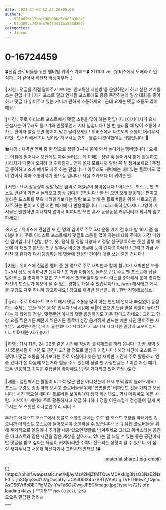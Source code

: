 ```yaml
---
date: 2021-11-03 12:27:20+09:00
authors:
  - 921b69bc17bbac38b08bc5c885b3b0c8
  - 5fb309bc7489a576484431ba8338807e
categories:
  - Jiheon
---
```


# 0-16724459

<div class="post-container" markdown="1">
<div class="content-container md-sidebar__scrollwrap" markdown="1">

🍀신입 플로버들을 위한 멤버별 위버스 가이드🍀 211103.ver (위버스에서 도배라고 인식하는거 같아서 확인차 막냉이부터..)<br><br>🤍지헌 : 댓글을 직접 달아주기 보다는 '안고독한 지헌방'을 운영하면서 하고 싶은 얘기를 쓰는 편입니다 ! 자기 포스트 말고 언니들 포스트에도 종종 등장하는데 일상 대화를 좋아하고 댓글 다 읽어주고 있는 거니까 편하게 소통하세요 ! 근데 요새는 댓글 소통도 많이 해요 !<br><br>🐥나경 : 주로 아티스트 포스트에서 댓글 소통을 많이 하는 편입니다 ! 아시다시피 요새 관심사는 아무래도 물고기와 인플루언서 지니 님입니다 ! 한 번 놀러올 때 많이 소통하고 가는 편이라 알림 오면 놓치지 말고 달려오세요 ! 위버스에서 나꼬와의 소통이 어려우시다면.. 인스타에서 지니 님이랑 해보시는 것도.. 물론 나경이한테는 비밀입니다 !🤫<br><br>🐿채영 : 새벽반 멤버 중 한 명으로 정말 3~4시 쯤에 와서 놀다가는 멤버입니다 ! 요새는 아침에 일어나서 오전에도 자주 놀러오는데 이때는 정말 훅 들어와서 짧게 활동하고 사라지기 때문에 오히려 더 귀하달까.. 언제 올지 모르니까 알람 꼭 잘 챙겨보새요 ! 주접 글 좋아하고 조카 얘기도 자주 하는 편입니다 ! 아무래도 새벽에는 깨어있는 플로버도 많이 없어서 아마 소통하시기 좋으실 겁니다 ! 사실 조카보다 더 귀여운 편..<br><br>🐼서연 : 요새 활동량이 정말 많은 멤버로 매일같이 찾아옵니다 ! 아티스트 포스트, 팬 포스트 번갈아 가면서 놀러오고 항상 귀여운 편입니다 ! 한 번 오면 오래 활동하는 편이고 올라온 포스트를 쭈욱 내려읽기보다는 알람 보고 늦게 온 플로버들을 위해 새로고침을 자주 하는 편이고 이런 저런 얘기에 다 반응해줍니다 ! 그리고 특히 강아지나 고양이 게시물은 웬만하면 지나치지 않아서 떠여니만 오면 흡사 동물농장 커뮤니티가 되니까 참고하세요 !<br><br>☀️지선 : 위버스에 진심인 또 한 명의 멤버로 주로 5시 운동 가기 전 후나 밤 10시 쯤 놀러옵니다 ! 주로 아티스트 포스트에서 댓글로 소통을 많이 하는데 대화 주제가 가장 다양한 멤버입니다 ! 신발, 향수, 옷, 음식 등 정말 다양하고 정말 친구랑 톡하는 듯한 말투 때문에 더 재밌고 본인도 친구 말투랑 비슷한 댓글에 눈이 간다고 하네요 ! 그리고 가끔 사라진 것 같다가 다시 등장하는데 댓글에 진심인 편이라 댓글 쓰는 중인 겁니다 !<br><br>🐰지원 : 위버스에 진심인 멤버 중 한 명으로 주로 새벽반과 함께 합니다 ! 새벽반은 보통 2~5시 정도 생각하시면 됩니다 ! 또 가끔 아침에도 놀러오구요 주로 팬 포스트에 답글 달아주는 걸 좋아하고 같은 포스트에서 플로버들이랑 수다 떠는걸 좋아해서 운이 좋다면 자신의 포스트가 톡방이 될 수 있는 경험도 하실 수 있습니다! to_jiwon 해시태그 게시물 구경도 자주 하니까 참고하세요 ! 참고로 새벽반 텐션은.. 음.. 한번 경험해보십쇼 !<br><br>🍊규리 : 주로 아티스트 포스트에서 댓글 소통을 많이 하는 편인데 언제나 빠짐없이 등장하는 주제는 '오늘 먹은 음식' 입니다 ! 닉네임에 귤🍊이 있으면 댓글 받을 확률이 높아진다는 게 학계의 정설.. 댓글뿐만 아니라 댓글 응원하기도 자주 한다고 하네요 ! 그리고 항상 요즘 찍은거든 예전에 찍은거든 플로버 심장 움켜쥐게 만드는 예쁜 사진 풀어주는 사랑꾼.. 포켓몬처럼 갑자기 출현했다가 사라졌다가 또다시 나타나는 밀당의 고수이십니다.. 버텨내는 자가 승자 !<br><br>🍞하영 : 11시 11분, 2시 22분 같은 시간에 착실히 출석체크를 하러 옵니다 ! 가끔 새벽 5시 55분처럼 이 시간도 챙긴다고? 할 정도로 열심히 지킵니다 ! 해당 시간에 포스트 구경이나 댓글 소통을 하기보다는 주로 아침이나 늦은 밤 새벽반 시간에 주로 활동하고 연습 갔다가 온 다음에 오는거라 힘들 수도 있는데 정말 팬 사랑만큼은..! 이런 저런 얘기 모두 반응하고 귀여운 주접글을 좋아해요 ! 단발 기다리고 있어 하냥..😘👌<br><br>🦊새롬 : 캡틴께서는 활동이 비교적 많은 편은 아니셨는데 요새 부쩍 많이 놀러오세요 ! 포스트 구경도 종종 하러 오시고 플로버들을 위해 '롬롬필름' 비하인드 컷을 가지고 오십니다 ! 사진 찍으실 때마다 플로버들 보여줘야지 생각 하신대요.. 역시 마음씨도 예쁜 사람.. 저녁이나 새벽에 주로 활동하시고 댓글 하나하나 정말 어른스럽게 정성들여 길게 써주시는 쏘 스윗한 하나뿐인 우리 리더 -!<br><br>추가로 아티스트 포스트에서 댓글로 소통할 때에는 주로 팬 포스트 구경을 하러가진 않으니까 아티스트 포스트에 들어오셔야 소통하실 수 있습니다 ! 신규 유입 플로버들을 위해 주기적으로 올릴테니 추가할 내용 있으면 댓글로 남겨주세요 그리고 위버스라는 공간은 아티스트와 같은 시간을 같은 세상을 살아가고 있다는 걸 느낄 수 있는 좋은 공간이지만 댓글을 받고 싶다는 욕심이 커져버리면 주객이 전도되는 상황이 될 수 있으니 이 점 잘 새겨두시고 서운해 하신다거나 그러시면 안돼요 !🍀

</div>
</div>

<div style="text-align: right;" markdown="1">
<a href="https://weverse.io/fromis9/fanpost/0-16724459" style="text-align: right;">:material-share:{.big-emoji}</a>
</div>
---

<div class="comments-container md-sidebar__scrollwrap" markdown="1">
<div class="comment" markdown="1">
<div class='id-container' markdown="1">
![](https://phinf.wevpstatic.net/MjAyMzA2MjZfMTQw/MDAxNjg3NzQ3NzE2NzE3.sTjhSGjoy3v4YWgOusaUyTJCAiIDDI34b7SBTjVAeUIg.TVETBI6wZ_tQjmoAsCS6Vr6bBETPlgMZy-YwTa6Gs0wg.JPEG/image.jpg?type=s72){ pfp loading=lazy }
**<span class="artist">지헌</span>** <small>Nov 03 2021, 12:59</small><br>
</div>
<div class='comment-body' markdown="1">
오오옹 깔끔한 정리👍
</div>
</div>
</div>
---
